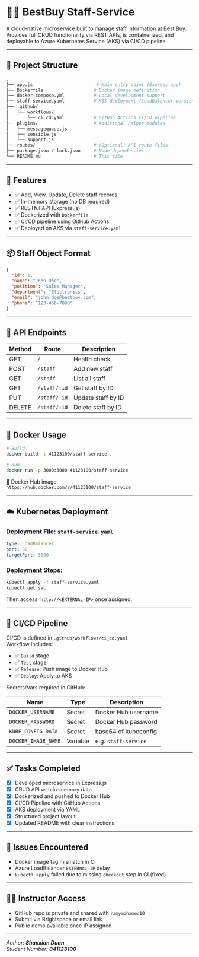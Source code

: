 # 🧑‍💼 BestBuy Staff-Service

A cloud-native microservice built to manage staff information at Best Buy.  
Provides full CRUD functionality via REST APIs, is containerized, and deployable to Azure Kubernetes Service (AKS) via CI/CD pipeline.

---

## 📁 Project Structure

```bash
.
├── app.js                        # Main entry point (Express app)
├── Dockerfile                   # Docker image definition
├── docker-compose.yml           # Local development support
├── staff-service.yaml           # K8S deployment (LoadBalancer version)
├── .github/
│   └── workflows/
│       └── ci_cd.yaml           # GitHub Actions CI/CD pipeline
├── plugins/                     # Additional helper modules
│   ├── messagequeue.js
│   ├── sensible.js
│   └── support.js
├── routes/                      # (Optional) API route files
├── package.json / lock.json     # Node dependencies
└── README.md                    # This file
```

---

## 🚀 Features

- ✅ Add, View, Update, Delete staff records
- ✅ In-memory storage (no DB required)
- ✅ RESTful API (Express.js)
- ✅ Dockerized with `Dockerfile`
- ✅ CI/CD pipeline using GitHub Actions
- ✅ Deployed on AKS via `staff-service.yaml`

---

## 📦 Staff Object Format

```json
{
  "id": 1,
  "name": "John Doe",
  "position": "Sales Manager",
  "department": "Electronics",
  "email": "john.doe@bestbuy.com",
  "phone": "123-456-7890"
}
```

---

## 🔌 API Endpoints

| Method | Route          | Description               |
|--------|----------------|---------------------------|
| GET    | `/`            | Health check              |
| POST   | `/staff`       | Add new staff             |
| GET    | `/staff`       | List all staff            |
| GET    | `/staff/:id`   | Get staff by ID           |
| PUT    | `/staff/:id`   | Update staff by ID        |
| DELETE | `/staff/:id`   | Delete staff by ID        |

---

## 🐳 Docker Usage

```bash
# Build
docker build -t 41123100/staff-service .

# Run
docker run -p 3000:3000 41123100/staff-service
```

🧭 Docker Hub image:  
`https://hub.docker.com/r/41123100/staff-service`

---

## ☁️ Kubernetes Deployment

### Deployment File: `staff-service.yaml`

```yaml
type: LoadBalancer
port: 80
targetPort: 3000
```

### Deployment Steps:

```bash
kubectl apply -f staff-service.yaml
kubectl get svc
```

Then access: `http://<EXTERNAL-IP>` once assigned.

---

## 🔁 CI/CD Pipeline

CI/CD is defined in `.github/workflows/ci_cd.yaml`  
Workflow includes:

- ✅ `Build` stage
- ✅ `Test` stage
- ✅ `Release`: Push image to Docker Hub
- ✅ `Deploy`: Apply to AKS

Secrets/Vars required in GitHub:

| Name              | Type     | Description                     |
|-------------------|----------|---------------------------------|
| `DOCKER_USERNAME` | Secret   | Docker Hub username             |
| `DOCKER_PASSWORD` | Secret   | Docker Hub password             |
| `KUBE_CONFIG_DATA`| Secret   | base64 of kubeconfig            |
| `DOCKER_IMAGE_NAME` | Variable | e.g. `staff-service`           |

---

## ✅ Tasks Completed

- [x] Developed microservice in Express.js
- [x] CRUD API with in-memory data
- [x] Dockerized and pushed to Docker Hub
- [x] CI/CD Pipeline with GitHub Actions
- [x] AKS deployment via YAML
- [x] Structured project layout
- [x] Updated README with clear instructions

---

## 🐞 Issues Encountered

- Docker image tag mismatch in CI
- Azure LoadBalancer `EXTERNAL-IP` delay
- `kubectl apply` failed due to missing `checkout` step in CI (fixed)

---

## 👨‍🏫 Instructor Access

- GitHub repo is private and shared with `ramymohamed10`
- Submit via Brightspace or email link
- Public demo available once IP assigned

---

_Author: **Shaoxian Duan**  
Student Number: **041123100**_
